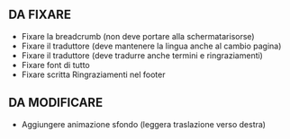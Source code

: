 ## DA FIXARE

- Fixare la breadcrumb (non deve portare alla schermatarisorse)
- Fixare il traduttore (deve mantenere la lingua anche al cambio pagina)
- Fixare il traduttore (deve tradurre anche termini e ringraziamenti)
- Fixare font di tutto
- Fixare scritta Ringraziamenti nel footer

## DA MODIFICARE
- Aggiungere animazione sfondo (leggera traslazione verso destra)